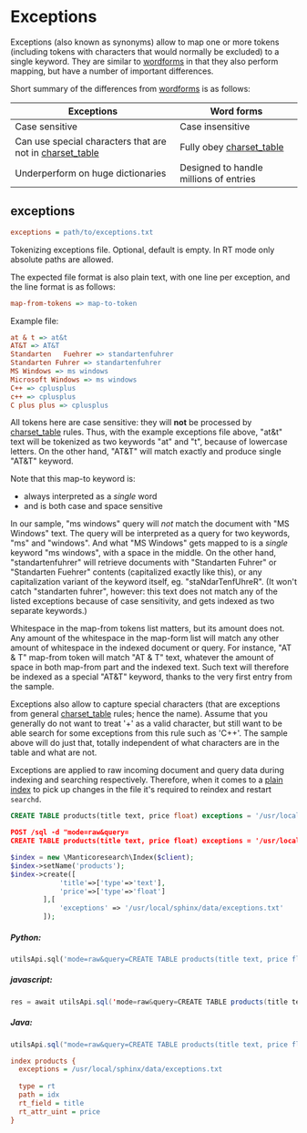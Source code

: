 # Exceptions

Exceptions (also known as synonyms) allow to map one or more tokens (including tokens with characters that would normally be excluded) to a single keyword. They are similar to [wordforms](../../Creating_an_index/NLP_and_tokenization/Wordforms.md#wordforms) in that they also perform mapping, but have a number of important differences.

Short summary of the differences from [wordforms](../../Creating_an_index/NLP_and_tokenization/Wordforms.md#wordforms) is as follows:

| Exceptions | Word forms |
| - | - |
| Case sensitive | Case insensitive |
| Can use special characters that are not in [charset_table](../../Creating_an_index/NLP_and_tokenization/Low-level_tokenization.md#charset_table) | Fully obey [charset_table](../../Creating_an_index/NLP_and_tokenization/Low-level_tokenization.md#charset_table) |
| Underperform on huge dictionaries | Designed to handle millions of entries | 

## exceptions

```ini
exceptions = path/to/exceptions.txt
```

<!-- example exceptions -->
Tokenizing exceptions file. Optional, default is empty. 
In RT mode only absolute paths are allowed.

The expected file format is also plain text, with one line per exception, and the line format is as follows:

```ini
map-from-tokens => map-to-token
```

Example file:

```ini
at & t => at&t
AT&T => AT&T
Standarten   Fuehrer => standartenfuhrer
Standarten Fuhrer => standartenfuhrer
MS Windows => ms windows
Microsoft Windows => ms windows
C++ => cplusplus
c++ => cplusplus
C plus plus => cplusplus
```

All tokens here are case sensitive: they will **not** be processed by [charset_table](../../Creating_an_index/NLP_and_tokenization/Low-level_tokenization.md#charset_table) rules. Thus, with the example exceptions file above, "at&t" text will be tokenized as two keywords "at" and "t", because of lowercase letters. On the other hand, "AT&T" will match exactly and produce single "AT&T" keyword.

Note that this map-to keyword is:
* always interpreted as a *single* word
* and is both case and space sensitive

In our sample, "ms windows" query will *not* match the document with "MS Windows" text. The query will be interpreted as a query for two keywords, "ms" and "windows". And what "MS Windows" gets mapped to is a *single* keyword "ms windows", with a space in the middle. On the other hand, "standartenfuhrer" will retrieve documents with "Standarten Fuhrer" or "Standarten Fuehrer" contents (capitalized exactly like this), or any capitalization variant of the keyword itself, eg. "staNdarTenfUhreR". (It won't catch "standarten fuhrer", however: this text does not match any of the listed exceptions because of case sensitivity, and gets indexed as two separate keywords.)

Whitespace in the map-from tokens list matters, but its amount does not. Any amount of the whitespace in the map-form list will match any other amount of whitespace in the indexed document or query. For instance, "AT & T" map-from token will match "AT & T" text, whatever the amount of space in both map-from part and the indexed text. Such text will therefore be indexed as a special "AT&T" keyword, thanks to the very first entry from the sample.

Exceptions also allow to capture special characters (that are exceptions from general [charset_table](../../Creating_an_index/NLP_and_tokenization/Low-level_tokenization.md#charset_table) rules; hence the name). Assume that you generally do not want to treat '+' as a valid character, but still want to be able search for some exceptions from this rule such as 'C++'. The sample above will do just that, totally independent of what characters are in the table and what are not.

Exceptions are applied to raw incoming document and query data during indexing and searching respectively. Therefore, when it comes to a [plain index](../../Creating_an_index/Local_indexes/Plain_index.md) to pick up changes in the file it's required to reindex and restart `searchd`.

<!-- request SQL -->

```sql
CREATE TABLE products(title text, price float) exceptions = '/usr/local/sphinx/data/exceptions.txt'
```

<!-- request HTTP -->

```json
POST /sql -d "mode=raw&query=
CREATE TABLE products(title text, price float) exceptions = '/usr/local/sphinx/data/exceptions.txt'"
```

<!-- request PHP -->

```php
$index = new \Manticoresearch\Index($client);
$index->setName('products');
$index->create([
            'title'=>['type'=>'text'],
            'price'=>['type'=>'float']
        ],[
            'exceptions' => '/usr/local/sphinx/data/exceptions.txt'
        ]);
```
<!-- intro -->
##### Python:

<!-- request Python -->

```python
utilsApi.sql('mode=raw&query=CREATE TABLE products(title text, price float) exceptions = \'/usr/local/sphinx/data/exceptions.txt\'')
```
<!-- intro -->
##### javascript:

<!-- request javascript -->

```java
res = await utilsApi.sql('mode=raw&query=CREATE TABLE products(title text, price float) exceptions = \'/usr/local/sphinx/data/exceptions.txt\'');
```

<!-- intro -->
##### Java:
<!-- request Java -->
```java
utilsApi.sql("mode=raw&query=CREATE TABLE products(title text, price float) exceptions = '/usr/local/sphinx/data/exceptions.txt'");
```
<!-- request CONFIG -->

```ini
index products {
  exceptions = /usr/local/sphinx/data/exceptions.txt
  
  type = rt
  path = idx
  rt_field = title
  rt_attr_uint = price
}
```
<!-- end -->
